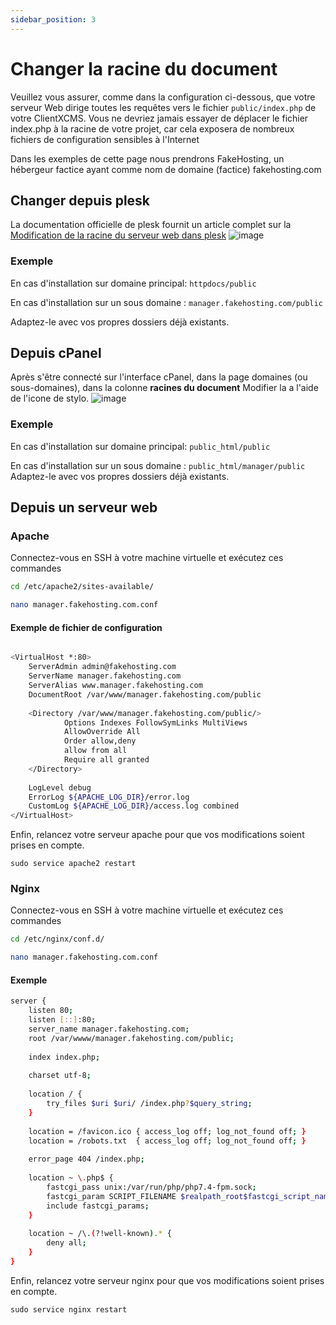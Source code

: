 ```yaml
---
sidebar_position: 3
---
```

# Changer la racine du document

Veuillez vous assurer, comme dans la configuration ci-dessous, que votre serveur Web dirige toutes les requêtes vers le fichier `public/index.php` de votre ClientXCMS. Vous ne devriez jamais essayer de déplacer le fichier index.php à la racine de votre projet, car cela exposera de nombreux fichiers de configuration sensibles à l'Internet

Dans les exemples de cette page nous prendrons FakeHosting, un hébergeur factice ayant comme nom de domaine (factice) fakehosting.com
## Changer depuis plesk
La documentation officielle de plesk fournit un article complet sur la [Modification de la racine du serveur web dans plesk](https://docs.plesk.com/fr-FR/onyx/administrator-guide/h%C3%A9bergement-web/structure-des-r%C3%A9pertoires-de-sites-web/d%C3%A9finir-une-racine-du-document-personnalis%C3%A9e.77500/)
![image](https://docs.plesk.com/fr-FR/onyx/administrator-guide/images/77501.webp)

### Exemple
En cas d'installation sur domaine principal:
`httpdocs/public`

En cas d'installation sur un sous domaine : 
```manager.fakehosting.com/public```

Adaptez-le avec vos propres dossiers déjà existants.

## Depuis cPanel

Après s'être connecté sur l'interface cPanel, dans la page domaines (ou sous-domaines), dans la colonne **racines du document**
Modifier la a l'aide de l'icone de stylo.
![image](https://media.discordapp.net/attachments/926274245225504779/954686279830888458/cpanel.png)

### Exemple
En cas d'installation sur domaine principal:
`public_html/public`

En cas d'installation sur un sous domaine :
```public_html/manager/public```
Adaptez-le avec vos propres dossiers déjà existants.

## Depuis un serveur web
### Apache
Connectez-vous en SSH à votre machine virtuelle et exécutez ces commandes
```bash
cd /etc/apache2/sites-available/
```
```bash
nano manager.fakehosting.com.conf
```
#### Exemple de fichier de configuration
```bash

<VirtualHost *:80>
    ServerAdmin admin@fakehosting.com
    ServerName manager.fakehosting.com
    ServerAlias www.manager.fakehosting.com
    DocumentRoot /var/www/manager.fakehosting.com/public
     
    <Directory /var/www/manager.fakehosting.com/public/>
            Options Indexes FollowSymLinks MultiViews
            AllowOverride All
            Order allow,deny
            allow from all
            Require all granted
    </Directory>
     
    LogLevel debug
    ErrorLog ${APACHE_LOG_DIR}/error.log
    CustomLog ${APACHE_LOG_DIR}/access.log combined
</VirtualHost>
```

Enfin, relancez votre serveur apache pour que vos modifications soient prises en compte.

```sudo service apache2 restart```
### Nginx 
Connectez-vous en SSH à votre machine virtuelle et exécutez ces commandes
```bash
cd /etc/nginx/conf.d/
```
```bash
nano manager.fakehosting.com.conf
```
#### Exemple
```bash
server {
    listen 80;
    listen [::]:80;
    server_name manager.fakehosting.com;
    root /var/wwww/manager.fakehosting.com/public;
 
    index index.php;
 
    charset utf-8;
 
    location / {
        try_files $uri $uri/ /index.php?$query_string;
    }
 
    location = /favicon.ico { access_log off; log_not_found off; }
    location = /robots.txt  { access_log off; log_not_found off; }
 
    error_page 404 /index.php;
 
    location ~ \.php$ {
        fastcgi_pass unix:/var/run/php/php7.4-fpm.sock;
        fastcgi_param SCRIPT_FILENAME $realpath_root$fastcgi_script_name;
        include fastcgi_params;
    }
 
    location ~ /\.(?!well-known).* {
        deny all;
    }
}
```

Enfin, relancez votre serveur nginx pour que vos modifications soient prises en compte.

```sudo service nginx restart```